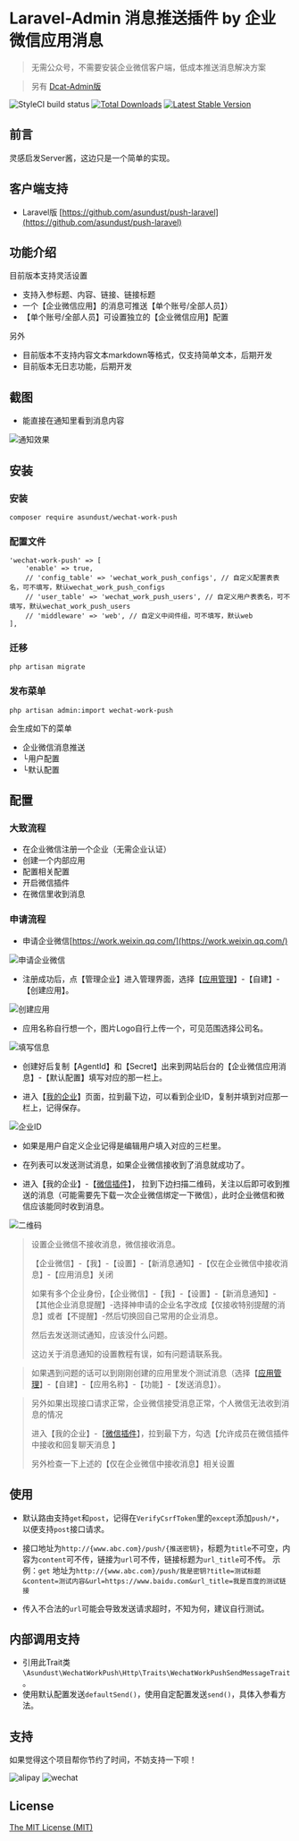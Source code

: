 Laravel-Admin 消息推送插件 by 企业微信应用消息
======
> 无需公众号，不需要安装企业微信客户端，低成本推送消息解决方案

> 另有 [Dcat-Admin版](https://github.com/asundust/dcat-wechat-work-push)

![StyleCI build status](https://github.styleci.io/repos/337583331/shield)
<a href="https://packagist.org/packages/asundust/wechat-work-push"><img src="https://img.shields.io/packagist/dt/asundust/wechat-work-push" alt="Total Downloads"></a>
<a href="https://packagist.org/packages/asundust/wechat-work-push"><img src="https://img.shields.io/packagist/v/asundust/wechat-work-push" alt="Latest Stable Version"></a>


## 前言

灵感启发Server酱，这边只是一个简单的实现。

## 客户端支持

- Laravel版 [https://github.com/asundust/push-laravel](https://github.com/asundust/push-laravel)

## 功能介绍

目前版本支持灵活设置

- 支持入参标题、内容、链接、链接标题
- 一个【企业微信应用】的消息可推送【单个账号/全部人员】）
- 【单个账号/全部人员】可设置独立的【企业微信应用】配置

另外

- 目前版本不支持内容文本markdown等格式，仅支持简单文本，后期开发
- 目前版本无日志功能，后期开发

## 截图

- 能直接在通知里看到消息内容

![通知效果](https://user-images.githubusercontent.com/6573979/107605606-a4adfb80-6c6e-11eb-9f71-66309bc41c1e.png)

## 安装

### 安装

```
composer require asundust/wechat-work-push
```

### 配置文件

```
'wechat-work-push' => [
    'enable' => true,
    // 'config_table' => 'wechat_work_push_configs', // 自定义配置表表名，可不填写，默认wechat_work_push_configs
    // 'user_table' => 'wechat_work_push_users', // 自定义用户表表名，可不填写，默认wechat_work_push_users
    // 'middleware' => 'web', // 自定义中间件组，可不填写，默认web
],
```

### 迁移

```
php artisan migrate
```

### 发布菜单

```
php artisan admin:import wechat-work-push
```

会生成如下的菜单

- 企业微信消息推送
- └用户配置
- └默认配置

## 配置

### 大致流程

- 在企业微信注册一个企业（无需企业认证）
- 创建一个内部应用
- 配置相关配置
- 开启微信插件
- 在微信里收到消息

### 申请流程

- 申请企业微信[https://work.weixin.qq.com/](https://work.weixin.qq.com/)

![申请企业微信](https://user-images.githubusercontent.com/6573979/107605784-230a9d80-6c6f-11eb-87b0-b5ca2119ca2f.png)

- 注册成功后，点【管理企业】进入管理界面，选择【[应用管理](https://work.weixin.qq.com/wework_admin/frame#apps)】-【自建】-【创建应用】。

![创建应用](https://user-images.githubusercontent.com/6573979/107605802-3453aa00-6c6f-11eb-94de-97b5044bd09d.png)

- 应用名称自行想一个，图片Logo自行上传一个，可见范围选择公司名。

![填写信息](https://user-images.githubusercontent.com/6573979/107605804-3584d700-6c6f-11eb-9238-ec9e16985334.png)

- 创建好后复制【AgentId】和【Secret】出来到网站后台的【企业微信应用消息】-【默认配置】填写对应的那一栏上。

- 进入【[我的企业](https://work.weixin.qq.com/wework_admin/frame#profile)】页面，拉到最下边，可以看到企业ID，复制并填到对应那一栏上，记得保存。

![企业ID](https://user-images.githubusercontent.com/6573979/107605805-3584d700-6c6f-11eb-8a30-cabfc306ea33.png)

- 如果是用户自定义企业记得是编辑用户填入对应的三栏里。

- 在列表可以发送测试消息，如果企业微信接收到了消息就成功了。

- 进入【我的企业】-【[微信插件](https://work.weixin.qq.com/wework_admin/frame#profile/wxPlugin)】，
  拉到下边扫描二维码，关注以后即可收到推送的消息（可能需要先下载一次企业微信绑定一下微信），此时企业微信和微信应该能同时收到消息。

![二维码](https://user-images.githubusercontent.com/6573979/107605807-361d6d80-6c6f-11eb-9f97-96da63a5741a.png)

> 设置企业微信不接收消息，微信接收消息。
>
> 【企业微信】-【我】-【设置】-【新消息通知】-【仅在企业微信中接收消息】-【应用消息】关闭
>
> 如果有多个企业身份，【企业微信】-【我】-【设置】-【新消息通知】-【其他企业消息提醒】-选择神申请的企业名字改成【仅接收特别提醒的消息】或者【不提醒】-然后切换回自己常用的企业消息。
>
> 然后去发送测试通知，应该没什么问题。
>
> 这边关于消息通知的设置教程有误，如有问题请联系我。

> 如果遇到问题的话可以到刚刚创建的应用里发个测试消息（选择【[应用管理](https://work.weixin.qq.com/wework_admin/frame#apps)】-【自建】-【应用名称】-【功能】-【发送消息】）。

> 另外如果出现接口请求正常，企业微信接受消息正常，个人微信无法收到消息的情况
>
> 进入【我的企业】-【[微信插件](https://work.weixin.qq.com/wework_admin/frame#profile/wxPlugin)】，拉到最下方，勾选【允许成员在微信插件中接收和回复聊天消息 】
>
> 另外检查一下上述的【仅在企业微信中接收消息】相关设置

## 使用

- 默认路由支持`get`和`post`，记得在`VerifyCsrfToken`里的`except`添加`push/*`，以便支持`post`接口请求。

- 接口地址为`http://{www.abc.com}/push/{推送密钥}`，标题为`title`不可空，内容为`content`可不传，链接为`url`可不传，链接标题为`url_title`可不传。 示例：`get`
  地址为`http://{www.abc.com}/push/我是密钥?title=测试标题&content=测试内容&url=https://www.baidu.com&url_title=我是百度的测试链接`

- 传入不合法的`url`可能会导致发送请求超时，不知为何，建议自行测试。

## 内部调用支持

- 引用此Trait类`\Asundust\WechatWorkPush\Http\Traits\WechatWorkPushSendMessageTrait`。
- 使用默认配置发送`defaultSend()`，使用自定配置发送`send()`，具体入参看方法。

## 支持

如果觉得这个项目帮你节约了时间，不妨支持一下呗！

![alipay](https://user-images.githubusercontent.com/6573979/91679916-2c4df500-eb7c-11ea-98a7-ab740ddda77d.png)
![wechat](https://user-images.githubusercontent.com/6573979/91679913-2b1cc800-eb7c-11ea-8915-eb0eced94aee.png)

## License

[The MIT License (MIT)](https://opensource.org/licenses/MIT)